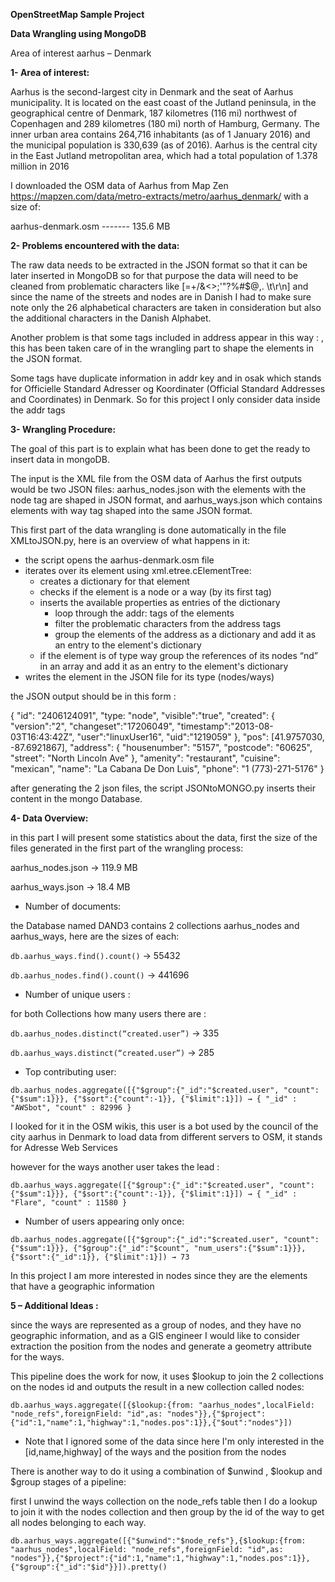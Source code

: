 **OpenStreetMap Sample Project**

**Data Wrangling using MongoDB**

Area of interest aarhus – Denmark

**1- Area of interest:**

Aarhus is the second-largest city in Denmark and the seat of Aarhus municipality. It is located on the east coast of the Jutland peninsula, in the geographical centre of Denmark, 187 kilometres (116 mi) northwest of Copenhagen and 289 kilometres (180 mi) north of Hamburg, Germany. The inner urban area contains 264,716 inhabitants (as of 1 January 2016) and the municipal population is 330,639 (as of 2016). Aarhus is the central city in the East Jutland metropolitan area, which had a total population of 1.378 million in 2016


I downloaded the OSM data of Aarhus from Map Zen https://mapzen.com/data/metro-extracts/metro/aarhus_denmark/ with a size of:

aarhus-denmark.osm   ------- 135.6 MB

**2- Problems encountered with the data:**

The raw data needs to be extracted in the JSON format so that it can be later inserted in MongoDB so for that purpose the data will need to be cleaned from problematic characters like [=+/&<>;'"?%#$@\,\. \t\r\n] and since the name of the streets and nodes are in Danish I had to make sure note only the 26 alphabetical characters are taken in consideration but also the additional characters in the Danish Alphabet.

Another problem is that some tags included in address appear in this way : <tag k="addr:street" v="Bjørnholt"/> , this has been taken care of in the wrangling part to shape the elements in the JSON format.

Some tags have duplicate information in addr key and in osak which stands for Officielle Standard Adresser og Koordinater (Official Standard Addresses and Coordinates) in Denmark. So for this project I only consider data inside the addr tags

**3- Wrangling Procedure:**

The goal of this part is to explain what has been done to get the ready to insert data in mongoDB.

The input is the XML file from the OSM data of Aarhus the first outputs would be two JSON files:
aarhus_nodes.json with the elements with the node tag are shaped in JSON format, and aarhus_ways.json which contains elements with way tag shaped into the same JSON format.

This first part of the data wrangling is done automatically in the file XMLtoJSON.py, here is an overview of what happens in it:

- the script opens the aarhus-denmark.osm file
- iterates over its element using  xml.etree.cElementTree:
	- creates a dictionary for that element
	- checks if the element is a node or a way (by its first tag)
	-  inserts the available properties as entries of the dictionary
		- loop through the addr: tags of the elements
		- filter the problematic characters from the address tags
		- group the elements of the address as a dictionary and add it as an entry to the element's dictionary
	- if the element is of type way group the references of its nodes “nd” in an array and add it as an entry to the element's dictionary
- writes the element in the JSON file for its type (nodes/ways)

the JSON output should be in this form :

{
"id": "2406124091",
"type: "node",
"visible":"true",
"created": {
          "version":"2",
          "changeset":"17206049",
          "timestamp":"2013-08-03T16:43:42Z",
          "user":"linuxUser16",
          "uid":"1219059"
        },
"pos": [41.9757030, -87.6921867],
"address": {
          "housenumber": "5157",
          "postcode": "60625",
          "street": "North Lincoln Ave"
        },
"amenity": "restaurant",
"cuisine": "mexican",
"name": "La Cabana De Don Luis",
"phone": "1 (773)-271-5176"
}

after generating the 2 json files, the script JSONtoMONGO.py inserts their content in the mongo Database.

**4- Data Overview:**

in this part I will present some statistics about the data, first the size of the files generated in the first part of the wrangling process:

aarhus_nodes.json → 119.9 MB

aarhus_ways.json → 18.4 MB

* Number of documents:
 
the Database named DAND3 contains 2 collections aarhus_nodes and aarhus_ways, here are the sizes of each:

`db.aarhus_ways.find().count()` → 55432

`db.aarhus_nodes.find().count()` → 441696

* Number of unique users :

for both Collections how many users there are :

`db.aarhus_nodes.distinct(“created.user”)` → 335

`db.aarhus_ways.distinct(“created.user”)` → 285

* Top contributing user:

`db.aarhus_nodes.aggregate([{"$group":{"_id":"$created.user", "count":{"$sum":1}}}, {"$sort":{"count":-1}}, {"$limit":1}]) → { "_id" : "AWSbot", "count" : 82996 }`

I looked for it in the OSM wikis, this user is a bot used by the council of the city aarhus in Denmark to load data from different servers to OSM, it stands for Adresse Web Services

however for the ways another user takes the lead :

`db.aarhus_ways.aggregate([{"$group":{"_id":"$created.user", "count":{"$sum":1}}}, {"$sort":{"count":-1}}, {"$limit":1}]) → { "_id" : "Flare", "count" : 11580 }`

* Number of users appearing only once:

`db.aarhus_nodes.aggregate([{"$group":{"_id":"$created.user", "count":{"$sum":1}}}, {"$group":{"_id":"$count", "num_users":{"$sum":1}}}, {"$sort":{"_id":1}}, {"$limit":1}]) → 73`

In this project I am more interested in nodes since they are the elements that have a geographic information

**5 – Additional Ideas :**

since the ways are represented as a group of nodes, and they have no geographic information, and as a GIS engineer I would like to consider extraction the position from the nodes and generate a geometry attribute for the ways.

This pipeline does the work for now, it uses $lookup to join the 2 collections on the nodes id and outputs the result in a  new collection called nodes:

`db.aarhus_ways.aggregate([{$lookup:{from: "aarhus_nodes",localField: "node_refs",foreignField: "id",as: "nodes"}},{"$project":{"id":1,"name":1,"highway":1,"nodes.pos":1}},{"$out":"nodes"}])`

* Note that I ignored some of the data since here I'm only interested in the [id,name,highway] of the ways and the position from the nodes

There is another way to do it using a combination of $unwind , $lookup and $group stages of a pipeline:

first I unwind the ways collection on the node_refs table then I do a lookup to join it with the nodes collection and then group by the id of the way to get all nodes belonging to each way.

`db.aarhus_ways.aggregate([{"$unwind":"$node_refs"},{$lookup:{from: "aarhus_nodes",localField: "node_refs",foreignField: "id",as: "nodes"}},{"$project":{"id":1,"name":1,"highway":1,"nodes.pos":1}},{"$group":{"_id":"$id"}}]).pretty()`